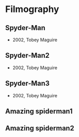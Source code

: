 # Filmography

## Spyder-Man

- 2002, Tobey Maguire

## Spyder-Man2

- 2002, Tobey Maguire

## Spyder-Man3

- 2002, Tobey Maguire

## Amazing spiderman1

## Amazing spiderman2
